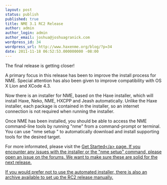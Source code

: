 ```yaml
---
layout: post
status: publish
published: true
title: NME 3.1 RC2 Release
author: admin
author_login: admin
author_email: joshua@joshuagranick.com
wordpress_id: 34
wordpress_url: http://www.haxenme.org/blog/?p=34
date: 2011-11-18 06:52:53.000000000 -08:00
---
```

The final release is getting closer!

A primary focus in this release has been to improve the install process for NME. Special attention has also been given to improve compatibility with OS X Lion and XCode 4.3.

Now there is an installer for NME, based on the Haxe installer, which will install Haxe, Neko, NME, HXCPP and Jeash automatically. Unlike the Haxe installer, each package is contained in the installer, so an internet connection is not required when running the installer.

Once NME has been installed, you should be able to access the NME command-line tools by running "nme" from a command-prompt or terminal. You can use "nme setup <target>" to automatically download and install supporting tools for the desired target.

For more informated, please visit the <a href="http:&#47;&#47;www.haxenme.org&#47;developers&#47;get-started" target="_blank">Get Started<&#47;a> page. If you encounter any issues with the installer or the "nme setup" command, please open an issue on the forums. We want to make sure these are solid for the next release.

If you would prefer not to use the automated installer, there is also an archive available to set up the RC2 release manually.
